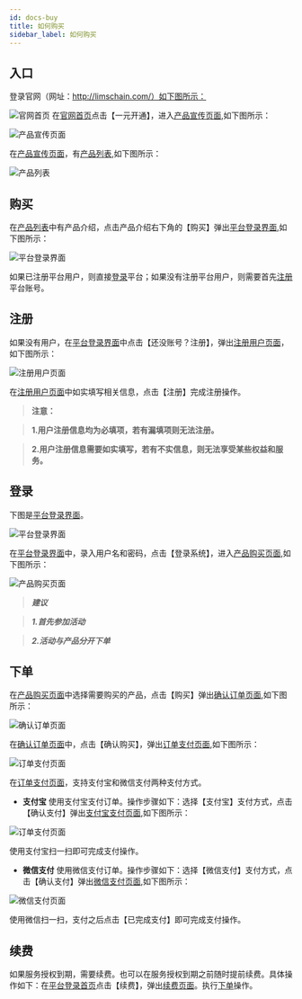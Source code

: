 ```yaml
---
id: docs-buy
title: 如何购买
sidebar_label: 如何购买
---
```

## 入口
登录官网（网址：http://limschain.com/）如下图所示：

 <html><span id='官网首页'></span></html>

![官网首页](http://datmfiles.ebookchain.org/1JJTjuTp1lH%E5%A6%82%E4%BD%95%E8%B4%AD%E4%B9%B0-%E5%AE%98%E7%BD%91%E9%A6%96%E9%A1%B5.png "官网首页") 
在[官网首页](#)点击【一元开通】，进入[产品宣传页面](#产品宣传页面),如下图所示：

![产品宣传页面](http://datmfiles.ebookchain.org/1JJX5EnZofk%E5%A6%82%E4%BD%95%E8%B4%AD%E4%B9%B0-%E4%BA%A7%E5%93%81%E5%AE%A3%E4%BC%A0%E9%A1%B5%E9%9D%A2.png "产品宣传页面")

在[产品宣传页面](#产品宣传页面)，有[产品列表](#产品列表),如下图所示：

![产品列表](http://datmfiles.ebookchain.org/1JK0DIElCYa%E5%A6%82%E4%BD%95%E8%B4%AD%E4%B9%B0-%E4%BA%A7%E5%93%81%E5%88%97%E8%A1%A8.png "产品列表")

## **购买**

在[产品列表](#产品列表)中有产品介绍，点击产品介绍右下角的【购买】弹出[平台登录界面](#平台登录界面),如下图所示：

![平台登录界面](http://datmfiles.ebookchain.org/1JK8F0nUQ5NLIMSChain-%E7%94%A8%E6%88%B7%E7%99%BB%E5%BD%95.png "平台登录界面")

如果已注册平台用户，则直接[登录](#登录)平台；如果没有注册平台用户，则需要首先[注册](#注册)平台账号。

 <html><span id='注册'></span></html>

## **注册**

如果没有用户，在[平台登录界面](#平台登录界面)中点击【还没账号？注册】，弹出[注册用户页面](#注册用户页面)，如下图所示：

![注册用户页面](http://datmfiles.ebookchain.org/1JKaDnVAIlILIMSChain-%E7%94%A8%E6%88%B7%E6%B3%A8%E5%86%8C%E9%A1%B5%E9%9D%A2.png "注册用户页面")

在[注册用户页面](#注册用户页面)中如实填写相关信息，点击【注册】完成注册操作。

>**注意：**

>**1.用户注册信息均为必填项，若有漏填项则无法注册。**

>**2.用户注册信息需要如实填写，若有不实信息，则无法享受某些权益和服务。**

 <html><span id='登录'></span></html>

## **登录**

下图是[平台登录界面](#平台登录界面)。

 <html><span id='平台登录界面'></span></html>

![平台登录界面](http://datmfiles.ebookchain.org/1JK8F0nUQ5NLIMSChain-%E7%94%A8%E6%88%B7%E7%99%BB%E5%BD%95.png "平台登录界面")

在[平台登录界面](#平台登录界面)中，录入用户名和密码，点击【登录系统】，进入[产品购买页面](#产品购买页面),如下图所示：

 <html><span id='产品购买页面'></span></html>

![产品购买页面](http://datmfiles.ebookchain.org/1JKhEJk5RVF%E5%A6%82%E4%BD%95%E8%B4%AD%E4%B9%B0-%E4%BA%A7%E5%93%81%E8%B4%AD%E4%B9%B0%E9%A1%B5%E9%9D%A2.png "产品购买页面")

> ***建议***

> ***1.首先参加活动***

> ***2.活动与产品分开下单***

 <html><span id='下单'></span></html>

## **下单**

在[产品购买页面](#产品购买页面)中选择需要购买的产品，点击【购买】弹出[确认订单页面](#确认订单页面),如下图所示：

![确认订单页面](http://datmfiles.ebookchain.org/1JKjbwcE9he%E5%A6%82%E4%BD%95%E8%B4%AD%E4%B9%B0-%E7%A1%AE%E8%AE%A4%E8%AE%A2%E5%8D%95%E9%A1%B5%E9%9D%A2.png "确认订单页面")

在[确认订单页面](#确认订单页面)中，点击【确认购买】，弹出[订单支付页面](#订单支付页面),如下图所示：

![订单支付页面](http://datmfiles.ebookchain.org/1JKk9CrGCti%E5%A6%82%E4%BD%95%E8%B4%AD%E4%B9%B0-%E6%94%AF%E4%BB%98%E9%A1%B5%E9%9D%A2.png "订单支付页面")

在[订单支付页面](#订单支付页面)，支持支付宝和微信支付两种支付方式。

- **支付宝** 使用支付宝支付订单。操作步骤如下：选择【支付宝】支付方式，点击【确认支付】弹出[支付宝支付页面](#支付宝支付页面),如下图所示：
 
![订单支付页面](http://datmfiles.ebookchain.org/1JO11rQxs8l%E5%A6%82%E4%BD%95%E8%B4%AD%E4%B9%B0-%E6%94%AF%E4%BB%98%E5%AE%9D%E6%94%AF%E4%BB%98%E9%A1%B5%E9%9D%A2.png "订单支付页面")

使用支付宝扫一扫即可完成支付操作。

- **微信支付**   使用微信支付订单。操作步骤如下：选择【微信支付】支付方式，点击【确认支付】弹出[微信支付页面](#微信支付页面),如下图所示：
 
![微信支付页面](http://datmfiles.ebookchain.org/1JO2NrbJHbt%E5%A6%82%E4%BD%95%E8%B4%AD%E4%B9%B0-%E5%BE%AE%E4%BF%A1%E6%94%AF%E4%BB%98%E9%A1%B5%E9%9D%A2.png "微信支付页面")

使用微信扫一扫，支付之后点击【已完成支付】即可完成支付操作。

## 续费
如果服务授权到期，需要续费。也可以在服务授权到期之前随时提前续费。具体操作如下：在[平台登录首页](#平台登录首页)点击【续费】，弹出[续费页面](#产品购买页面)。执行[下单](#下单)操作。


